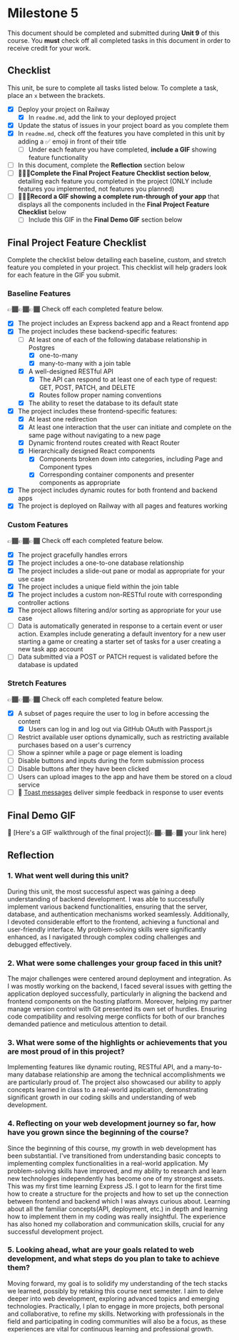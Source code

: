 # Milestone 5

This document should be completed and submitted during **Unit 9** of this course. You **must** check off all completed tasks in this document in order to receive credit for your work.

## Checklist

This unit, be sure to complete all tasks listed below. To complete a task, place an `x` between the brackets.

- [x] Deploy your project on Railway
  - [x] In `readme.md`, add the link to your deployed project
- [x] Update the status of issues in your project board as you complete them
- [x] In `readme.md`, check off the features you have completed in this unit by adding a ✅ emoji in front of their title
  - [ ] Under each feature you have completed, **include a GIF** showing feature functionality
- [ ] In this document, complete the **Reflection** section below
- [ ] 🚩🚩🚩**Complete the Final Project Feature Checklist section below**, detailing each feature you completed in the project (ONLY include features you implemented, not features you planned)
- [ ] 🚩🚩🚩**Record a GIF showing a complete run-through of your app** that displays all the components included in the **Final Project Feature Checklist** below
  - [ ] Include this GIF in the **Final Demo GIF** section below

## Final Project Feature Checklist

Complete the checklist below detailing each baseline, custom, and stretch feature you completed in your project. This checklist will help graders look for each feature in the GIF you submit.

### Baseline Features

👉🏾👉🏾👉🏾 Check off each completed feature below.

- [x] The project includes an Express backend app and a React frontend app
- [x] The project includes these backend-specific features:
  - [ ] At least one of each of the following database relationship in Postgres
    - [x] one-to-many
    - [x] many-to-many with a join table
  - [x] A well-designed RESTful API
    - [x] The API can respond to at least one of each type of request: GET, POST, PATCH, and DELETE
    - [x] Routes follow proper naming conventions
  - [x] The ability to reset the database to its default state
- [x] The project includes these frontend-specific features:
  - [x] At least one redirection
  - [x] At least one interaction that the user can initiate and complete on the same page without navigating to a new page
  - [x] Dynamic frontend routes created with React Router
  - [x] Hierarchically designed React components
    - [x] Components broken down into categories, including Page and Component types
    - [x] Corresponding container components and presenter components as appropriate
- [x] The project includes dynamic routes for both frontend and backend apps
- [x] The project is deployed on Railway with all pages and features working

### Custom Features

👉🏾👉🏾👉🏾 Check off each completed feature below.

- [x] The project gracefully handles errors
- [x] The project includes a one-to-one database relationship
- [x] The project includes a slide-out pane or modal as appropriate for your use case
- [x] The project includes a unique field within the join table
- [x] The project includes a custom non-RESTful route with corresponding controller actions
- [x] The project allows filtering and/or sorting as appropriate for your use case
- [ ] Data is automatically generated in response to a certain event or user action. Examples include generating a default inventory for a new user starting a game or creating a starter set of tasks for a user creating a new task app account
- [ ] Data submitted via a POST or PATCH request is validated before the database is updated

### Stretch Features

👉🏾👉🏾👉🏾 Check off each completed feature below.

- [x] A subset of pages require the user to log in before accessing the content
  - [x] Users can log in and log out via GitHub OAuth with Passport.js
- [ ] Restrict available user options dynamically, such as restricting available purchases based on a user's currency
- [ ] Show a spinner while a page or page element is loading
- [ ] Disable buttons and inputs during the form submission process
- [ ] Disable buttons after they have been clicked
- [ ] Users can upload images to the app and have them be stored on a cloud service
- [ ] 🍞 [Toast messages](https://www.patternfly.org/v3/pattern-library/communication/toast-notifications/index.html) deliver simple feedback in response to user events

## Final Demo GIF

🔗 [Here's a GIF walkthrough of the final project](👉🏾👉🏾👉🏾 your link here)

## Reflection

### 1. What went well during this unit?

During this unit, the most successful aspect was gaining a deep understanding of backend development. I was able to successfully implement various backend functionalities, ensuring that the server, database, and authentication mechanisms worked seamlessly. Additionally, I devoted considerable effort to the frontend, achieving a functional and user-friendly interface. My problem-solving skills were significantly enhanced, as I navigated through complex coding challenges and debugged effectively.

### 2. What were some challenges your group faced in this unit?

The major challenges were centered around deployment and integration. As I was mostly working on the backend, I faced several issues with getting the application deployed successfully, particularly in aligning the backend and frontend components on the hosting platform. Moreover, helping my partner manage version control with Git presented its own set of hurdles. Ensuring code compatibility and resolving merge conflicts for both of our branches demanded patience and meticulous attention to detail.

### 3. What were some of the highlights or achievements that you are most proud of in this project?

Implementing features like dynamic routing, RESTful API, and a many-to-many database relationship are among the technical accomplishments we are particularly proud of. The project also showcased our ability to apply concepts learned in class to a real-world application, demonstrating significant growth in our coding skills and understanding of web development.

### 4. Reflecting on your web development journey so far, how have you grown since the beginning of the course?

Since the beginning of this course, my growth in web development has been substantial. I've transitioned from understanding basic concepts to implementing complex functionalities in a real-world application. My problem-solving skills have improved, and my ability to research and learn new technologies independently has become one of my strongest assets. This was my first time learning Express JS. I got to learn for the first time how to create a structure for the projects and how to set up the connection between frontend and backend which I was always curious about. Learning about all the familiar concepts(API, deployment, etc.) in depth and learning how to implement them in my coding was really insightful. The experience has also honed my collaboration and communication skills, crucial for any successful development project.

### 5. Looking ahead, what are your goals related to web development, and what steps do you plan to take to achieve them?

Moving forward, my goal is to solidify my understanding of the tech stacks we learned, possibly by retaking this course next semester. I aim to delve deeper into web development, exploring advanced topics and emerging technologies. Practically, I plan to engage in more projects, both personal and collaborative, to refine my skills. Networking with professionals in the field and participating in coding communities will also be a focus, as these experiences are vital for continuous learning and professional growth.
